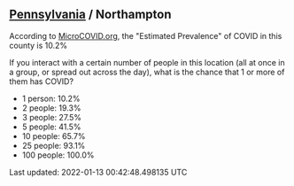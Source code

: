 
## [Pennsylvania](/united-states/pennsylvania) / Northampton

According to [MicroCOVID.org](http://microcovid.org),
the "Estimated Prevalence" of COVID in this county is 10.2%

If you interact with a certain number of people in this location
(all at once in a group, or spread out across the day), what is the chance that
1 or more of them has COVID?

- 1 person: 10.2%
- 2 people: 19.3%
- 3 people: 27.5%
- 5 people: 41.5%
- 10 people: 65.7%
- 25 people: 93.1%
- 100 people: 100.0%

Last updated: 2022-01-13 00:42:48.498135 UTC
